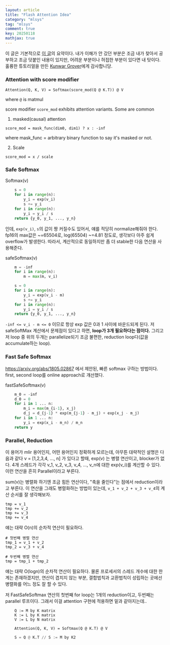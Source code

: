 ```yaml
---
layout: article
title: "Flash Attention Idea"
category: "mlsys"
tag: "mlsys"
comment: true
key: 20250118
mathjax: true
---
```



이 글은 기본적으로 [이 글](https://gist.github.com/Groverkss/7c5eccc6547c8d6c817a263c1d9c7bc9)의 요약이다. 내가 이해가 안 갔던 부분은 조금 내가 찾아서 공부하고 조금 덧붙인 내용이 있지만, 어려운 부분이나 허접한 부분이 있다면 내 탓이다. 훌륭한 튜토리얼을 만든 [Kunwar Grover](https://github.com/Groverkss)에게 감사합니당.


### Attention with score modifier

```
Attention(Q, K, V) = Softmax(score_mod(Q @ K.T)) @ V
```

where `@` is matmul

score modifier `score_mod` exhibits attention variants. Some are common

1. masked(causal) attention
```
score_mod = mask_func(dim0, dim1) ? x : -inf
```
where mask_func = arbitrary binary function to say it's masked or not.

2. Scale

```
score_mod = x / scale
```

### Safe Softmax

Softmax(v)
```python
    s = 0
    for i in range(n):
        y_i = exp(v_i)
        s += y_i
    for i in range(n):
        y_i = y_i / s
    return {y_0, y_1, ..., y_n}
```

인데, `exp(v_i)`, `s`의 값이 짱 커질수도 있어서, 얘를 적당히 normalize해줘야 한다. fp16의 max값은 ~=65504로, log(65504) ~=4.81 정도로, 생각보다 아주 쉽게 overflow가 발생한다. 따라서, 계산적으로 동일하지만 좀 더 stable한 다음 연산을 사용해준다.

safeSoftmax(v)
```python
    m = -inf
    for i in range(n):
        m = max(m, v_i)

    s = 0
    for i in range(n):
        y_i = exp(v_i - m)
        s += y_i
    for i in range(n):
        y_i = y_i / s
    return {y_0, y_1, ..., y_n}
```

`-inf <= v_i - m <= 0` 이므로 항상 exp 값은 0과 1 사이에 바운드되게 된다. 저 safeSoftMax 계산에서 문제점이 있다고 하면, **loop가 3개 필요하다는 점이다.** 그리고 저 loop 중 위의 두개는 parallelize되기 조금 불편한, reduction loop다(값을 accumulate하는 loop).

### Fast Safe Softmax

https://arxiv.org/abs/1805.02867 에서 제안된, 빠른 softmax 구하는 방법이다. first, second loop를 online approach로 걔선했다.

fastSafeSoftmax(v)
```python
    m_0 = -inf
    d_0 = 0
    for i in 1 ... n:
        m_i = max(m_{i-1}, x_j)
        d_j = d_{j-1} * exp(m_{j-1} - m_j) + exp(x_j - m_j)
    for i in 1 ... n:
        y_i = exp(x_i - m_n) / m_n
    return y
```

### Parallel, Reduction

이 용어가 mlir 용어인지, 어떤 용어인지 정확하게 모르는데, 아무튼 대략적인 설명은 다음과 같다
v = [1,2,3,4, ..., n]
가 있다고 할때,
exp(v) 는 병렬 연산이고, blocker가 없다. 4개 스레드가 각각 v_1, v_2, v_3, v_4, ..., v_n에 대한 exp(v_i)를 계산할 수 있다. 이런 연산을 흔히 Parallel이라고 부른다.

sum(v)는 병렬화 하기엔 조금 힘든 연산이다, "축을 줄인다"는 점에서 reduction이라고 부른다. 이 연산을 그래도 병렬화하는 방법이 있는데, `v_1 + v_2 + v_3 + v_4`의 계산 순서를 잘 생각해보자.
```
tmp = v_1
tmp += v_2
tmp += v_3
tmp += v_4
```
얘는 대략 O(n)의 순차적 연산이 필요하다.

```
# 첫번째 병렬 연산
tmp_1 = v_1 + v_2
tmp_2 = v_3 + v_4

# 두번째 병렬 연산
tmp = tmp_1 + tmp_2
```
얘는 대략 O(logn)의 순차적 연산이 필요하다. 물론 프로세서의 스레드 개수에 대한 한계는 존재하겠지만, 연산이 겹치지 않는 부분, 결합법칙과 교환법칙이 성립하는 곳에선 병렬화를 어느 정도 잘 할 수 있다.

저 FastSafeSoftmax 연산의 첫번째 for loop는 1개의 reduction이고, 두번째는 parallel 루프이다. 그래서 이걸 attention 구현에 적용하면 밑과 같아지는데..

```
    Q := M by K matrix
    K := L by K matrix
    V := L by N matrix

    Attention(Q, K, V) = Softmax(Q @ K.T) @ V
```

```python
    S = Q @ K.T // S := M by K2

```